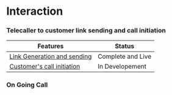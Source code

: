 # Interaction 

### Telecaller to customer link sending and call initiation  

| Features                         |Status|
| -------------------------------- |------|
| [Link Generation and sending](#)      |   Complete and Live   |
| [Customer's call initiation](#)       |   In Developement   |


 
 ### On Going Call
